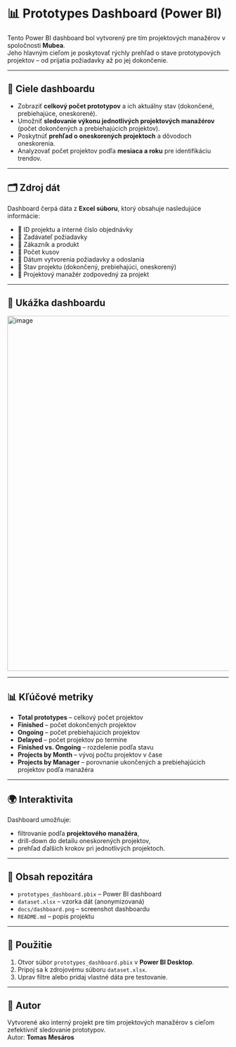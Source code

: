 # 📊 Prototypes Dashboard (Power BI)

Tento Power BI dashboard bol vytvorený pre tím projektových manažérov v spoločnosti **Mubea**.  
Jeho hlavným cieľom je poskytovať rýchly prehľad o stave prototypových projektov – od prijatia požiadavky až po jej dokončenie.

---

## 🎯 Ciele dashboardu
- Zobraziť **celkový počet prototypov** a ich aktuálny stav (dokončené, prebiehajúce, oneskorené).
- Umožniť **sledovanie výkonu jednotlivých projektových manažérov** (počet dokončených a prebiehajúcich projektov).
- Poskytnúť **prehľad o oneskorených projektoch** a dôvodoch oneskorenia.
- Analyzovať počet projektov podľa **mesiaca a roku** pre identifikáciu trendov.

---

## 🗂 Zdroj dát
Dashboard čerpá dáta z **Excel súboru**, ktorý obsahuje nasledujúce informácie:
- 🔹 ID projektu a interné číslo objednávky  
- 🔹 Zadávateľ požiadavky  
- 🔹 Zákazník a produkt  
- 🔹 Počet kusov  
- 🔹 Dátum vytvorenia požiadavky a odoslania  
- 🔹 Stav projektu (dokončený, prebiehajúci, oneskorený)  
- 🔹 Projektový manažér zodpovedný za projekt  

---

## 📸 Ukážka dashboardu

<img width="1441" height="808" alt="image" src="https://github.com/user-attachments/assets/9c465187-6bc8-4e38-a4eb-a5d5bbd7889f" />

---

## 📊 Kľúčové metriky
- **Total prototypes** – celkový počet projektov  
- **Finished** – počet dokončených projektov  
- **Ongoing** – počet prebiehajúcich projektov  
- **Delayed** – počet projektov po termíne  
- **Finished vs. Ongoing** – rozdelenie podľa stavu  
- **Projects by Month** – vývoj počtu projektov v čase  
- **Projects by Manager** – porovnanie ukončených a prebiehajúcich projektov podľa manažéra  

---

## 🌍 Interaktivita
Dashboard umožňuje:
- filtrovanie podľa **projektového manažéra**,  
- drill-down do detailu oneskorených projektov,  
- prehľad ďalších krokov pri jednotlivých projektoch.  

---

## 📂 Obsah repozitára
- `prototypes_dashboard.pbix` – Power BI dashboard  
- `dataset.xlsx` – vzorka dát (anonymizovaná)  
- `docs/dashboard.png` – screenshot dashboardu  
- `README.md` – popis projektu  

---

## 🚀 Použitie
1. Otvor súbor `prototypes_dashboard.pbix` v **Power BI Desktop**.  
2. Pripoj sa k zdrojovému súboru `dataset.xlsx`.  
3. Uprav filtre alebo pridaj vlastné dáta pre testovanie.  

---

## 📌 Autor
Vytvorené ako interný projekt pre tím projektových manažérov s cieľom zefektívniť sledovanie prototypov.  
Autor: **Tomas Mesáros**
